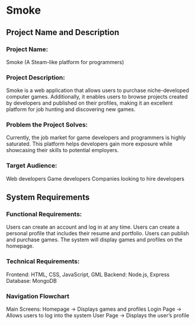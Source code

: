 # Smoke
## Project Name and Description
### Project Name: 
Smoke (A Steam-like platform for programmers)

### Project Description:
Smoke is a web application that allows users to purchase niche-developed computer games. Additionally, it enables users to browse projects created by developers and published on their profiles, making it an excellent platform for job hunting and discovering new games.

### Problem the Project Solves:
Currently, the job market for game developers and programmers is highly saturated. This platform helps developers gain more exposure while showcasing their skills to potential employers.

### Target Audience:
Web developers
Game developers
Companies looking to hire developers




## System Requirements

### Functional Requirements:
Users can create an account and log in at any time.
Users can create a personal profile that includes their resume and portfolio.
Users can publish and purchase games.
The system will display games and profiles on the homepage.

### Technical Requirements:
Frontend: HTML, CSS, JavaScript, GML
Backend: Node.js, Express
Database: MongoDB

### Navigation Flowchart
Main Screens:
Homepage → Displays games and profiles
Login Page → Allows users to log into the system
User Page → Displays the user’s profile


